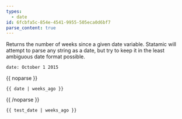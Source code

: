 ```yaml
---
types:
  - date
id: 6fcbfa5c-854e-4541-9955-505eca0d6bf7
parse_content: true
---
```

Returns the number of weeks since a given date variable. Statamic will attempt to parse any string as a date, but try to keep it in the least ambiguous date format possible.

```.language-yaml
date: October 1 2015
```

{{ noparse }}
```
{{ date | weeks_ago }}
```
{{ /noparse }}

```.language-output
{{ test_date | weeks_ago }}
```
